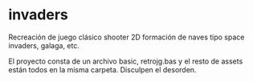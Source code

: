 # invaders
Recreación de juego clásico shooter 2D formación de naves tipo space invaders, galaga, etc.

El proyecto consta de un archivo basic, retrojg.bas y el resto de assets están todos en la misma
carpeta. Disculpen el desorden. 

